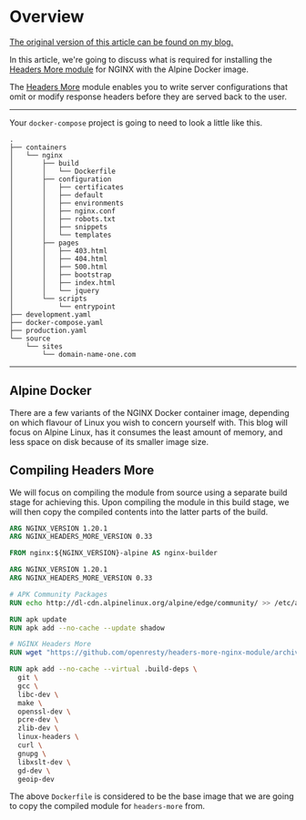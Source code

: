 # Overview

[The original version of this article can be found on my blog.](https://lucshelton.codes/blog)

In this article, we're going to discuss what is required for installing the [Headers More module](https://www.nginx.com/resources/wiki/modules/headers_more/) for NGINX with the Alpine Docker image.

The [Headers More](https://www.nginx.com/resources/wiki/modules/headers_more/) module enables you to write server configurations that omit or modify response headers before they are served back to the user.

---

Your `docker-compose` project is going to need to look a little like this.


```shell
.
├── containers
│   └── nginx
│       ├── build
│       │   └── Dockerfile
│       ├── configuration
│       │   ├── certificates
│       │   ├── default
│       │   ├── environments
│       │   ├── nginx.conf
│       │   ├── robots.txt
│       │   ├── snippets
│       │   └── templates
│       ├── pages
│       │   ├── 403.html
│       │   ├── 404.html
│       │   ├── 500.html
│       │   ├── bootstrap
│       │   ├── index.html
│       │   └── jquery
│       └── scripts
│           └── entrypoint
├── development.yaml
├── docker-compose.yaml
├── production.yaml
└── source
    └── sites
        └── domain-name-one.com
```
---

## Alpine Docker

There are a few variants of the NGINX Docker container image, depending on which flavour of Linux you wish to concern yourself with. This blog will focus on Alpine Linux, has it consumes the least amount of memory, and less space on disk because of its smaller image size.

## Compiling Headers More

We will focus on compiling the module from source using a separate build stage for achieving this. Upon compiling the module in this build stage, we will then copy the compiled contents into the latter parts of the build.


```Dockerfile
ARG NGINX_VERSION 1.20.1
ARG NGINX_HEADERS_MORE_VERSION 0.33

FROM nginx:${NGINX_VERSION}-alpine AS nginx-builder

ARG NGINX_VERSION 1.20.1
ARG NGINX_HEADERS_MORE_VERSION 0.33

# APK Community Packages
RUN echo http://dl-cdn.alpinelinux.org/alpine/edge/community/ >> /etc/apk/repositories

RUN apk update
RUN apk add --no-cache --update shadow

# NGINX Headers More
RUN wget "https://github.com/openresty/headers-more-nginx-module/archive/v${NGINX_HEADERS_MORE_VERSION}.tar.gz" -O headers-more.tar.gz

RUN apk add --no-cache --virtual .build-deps \
  git \
  gcc \
  libc-dev \
  make \
  openssl-dev \
  pcre-dev \
  zlib-dev \
  linux-headers \
  curl \
  gnupg \
  libxslt-dev \
  gd-dev \
  geoip-dev

```

The above `Dockerfile` is considered to be the base image that we are going to copy the compiled module for `headers-more` from.
